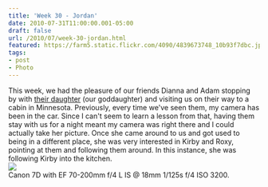 ```yaml
---
title: 'Week 30 - Jordan'
date: 2010-07-31T11:00:00.001-05:00
draft: false
url: /2010/07/week-30-jordan.html
featured: https://farm5.static.flickr.com/4090/4839673748_10b93f7dbc.jpg
tags: 
- post
- Photo
---
```


This week, we had the pleasure of our friends Dianna and Adam stopping by with [their daughter](https://www.flickr.com/photos/jhofker/tags/emilie/) (our goddaughter) and visiting us on their way to a cabin in Minnesota. Previously, every time we've seen them, my camera has been in the car. Since I can't seem to learn a lesson from that, having them stay with us for a night meant my camera was right there and I could actually take her picture. Once she came around to us and got used to being in a different place, she was very interested in Kirby and Roxy, pointing at them and following them around. In this instance, she was following Kirby into the kitchen.  
[![](https://farm5.static.flickr.com/4090/4839673748_10b93f7dbc.jpg)](https://www.flickr.com/photos/jhofker/4839673748)  
Canon 7D with EF 70-200mm f/4 L IS @ 18mm 1/125s f/4 ISO 3200.
